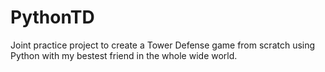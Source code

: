 # PythonTD
Joint practice project to create a Tower Defense game from scratch using Python with my
bestest friend in the whole wide world.
